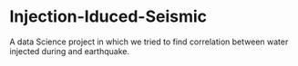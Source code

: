 # Injection-Iduced-Seismic
A data Science project in which we tried to find correlation between water injected during and earthquake.  
